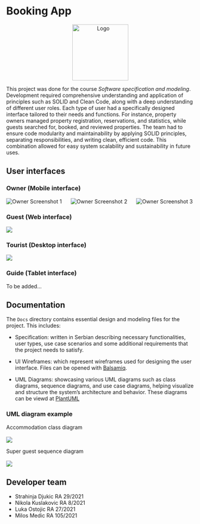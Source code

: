 # Booking App

<p align="center">
  <img src="img/BookingAppLogo.png" alt="Logo" width="150"/>
</p>

  This project was done for the course *Software specification and modeling*. Development required comprehensive understanding and application of principles such as SOLID and Clean Code, along with a deep understanding of different user roles. Each type of user had a specifically designed interface tailored to their needs and functions. For instance, property owners managed property registration, reservations, and statistics, while guests searched for, booked, and reviewed properties. The team had to ensure code modularity and maintainability by applying SOLID principles, separating responsibilities, and writing clean, efficient code. This combination allowed for easy system scalability and sustainability in future uses.

## User interfaces

### Owner (Mobile interface)

<img src="screenshots/OwnerScreenshot1.png" alt="Owner Screenshot 1" style="margin-right: 20px;">
<img src="screenshots/OwnerScreenshot2.png" alt="Owner Screenshot 2" style="margin-right: 20px;">
<img src="screenshots/OwnerScreenshot3.png" alt="Owner Screenshot 3">


### Guest (Web interface)

![](screenshots/GuestScreenshot1.png)

### Tourist (Desktop interface)

![](screenshots/TouristScreenshot1.png)

### Guide (Tablet interface)

To be added...

## Documentation

The `Docs` directory contains essential design and modeling files for the project. This includes:

- Specification: written in Serbian describing necessary functionalities, user types, use case scenarios and some additional requirements that the project needs to satisfy.

- UI Wireframes: which represent wireframes used for designing the user interface. Files can be opened with [Balsamiq](https://balsamiq.com/).

- UML Diagrams: showcasing various UML diagrams such as class diagrams, sequence diagrams, and use case diagrams, helping visualize and structure the system’s architecture and behavior. These diagrams can be viewd at [PlantUML](https://www.plantuml.com/plantuml/uml/SyfFKj2rKt3CoKnELR1Io4ZDoSa70000)

### UML diagram example

Accommodation class diagram <br><br>
![](img/ClassDiagram.png)

Super guest sequence diagram <br><br>
![](img/SequenceDiagram.png)

## Developer team

- Strahinja Djukic RA 29/2021
- Nikola Kuslakovic RA 8/2021
- Luka Ostojic RA 27/2021
- Milos Medic RA 105/2021